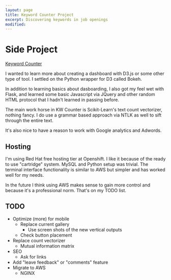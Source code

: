 ```yaml
---
layout: page
title: Keyword Counter Project
excerpt: Discovering keywords in job openings
modified:
---
```


# Side Project
[Keyword Counter](http://keywordcounter.com)

I wanted to learn more about creating a dashboard with D3.js or some other type of tool. I settled on the Python wrapper for D3 called Bokeh.

In addition to learning basics about dasboarding, I also got my feel wet with Flask, and learned some basic Javascript via JQuery and other random HTML protocol that I hadn't learned in passing before.

The main work horse in KW Counter is Scikit-Learn's text count vectorizer, nothing fancy. I do use a grammar based approach via NTLK as well to sift through the entire text.

It's also nice to have a reason to work with Google analytics and Adwords.

## Hosting
I'm using Red Hat free hosting tier at Openshift. I like it because of the ready to use "cartridge" system. MySQL and Python setup was trivial. The terminal interface functionality is similar to AWS but simpler and has worked well for my needs.

In the future I think using AWS makes sense to gain more control and because it's a professional norm. That's on my TODO list.

## TODO
* Optimize (more) for mobile
    * Replace current gallery
        * Use screen shots of the new vertical outputs
    * Check button placement
* Replace count vectorizer
    * Mutual information matrix
* SEO
    * Ask for links
* Add "leave feedback" or "comments" feature
* Migrate to AWS
    * NGINX

